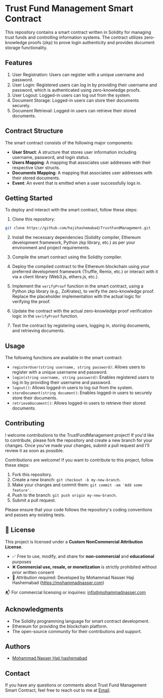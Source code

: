 # Trust Fund Management Smart Contract

This repository contains a smart contract written in Solidity for managing trust funds and controlling information systems. The contract utilizes zero-knowledge proofs (zkp) to prove login authenticity and provides document storage functionality.

## Features

1. User Registration: Users can register with a unique username and password.
2. User Login: Registered users can log in by providing their username and password, which is authenticated using zero-knowledge proofs.
3. User Logout: Logged-in users can log out from the system.
4. Document Storage: Logged-in users can store their documents securely.
5. Document Retrieval: Logged-in users can retrieve their stored documents.

## Contract Structure

The smart contract consists of the following major components:

- **User Struct**: A structure that stores user information including username, password, and login status.
- **Users Mapping**: A mapping that associates user addresses with their respective User structs.
- **Documents Mapping**: A mapping that associates user addresses with their stored documents.
- **Event**: An event that is emitted when a user successfully logs in.

## Getting Started

To deploy and interact with the smart contract, follow these steps:

1. Clone this repository:

```bash
git clone https://github.com/hajihashemabad/TrustFundManagement.git
```

2. Install the necessary dependencies (Solidity compiler, Ethereum development framework, Python zkp library, etc.) as per your environment and project requirements.

3. Compile the smart contract using the Solidity compiler.

4. Deploy the compiled contract to the Ethereum blockchain using your preferred development framework (Truffle, Remix, etc.) or interact with it via a client library (Web3.js, ethers.js, etc.).
5. Implement the `verifyProof` function in the smart contract, using a Python zkp library (e.g., ZoKrates), to verify the zero-knowledge proof. Replace the placeholder implementation with the actual logic for verifying the proof.
6. Update the contract with the actual zero-knowledge proof verification logic in the `verifyProof` function.
7. Test the contract by registering users, logging in, storing documents, and retrieving documents.

## Usage

The following functions are available in the smart contract:

- `registerUser(string username, string password)`: Allows users to register with a unique username and password.
- `login(string username, string password)`: Enables registered users to log in by providing their username and password.
- `logout()`: Allows logged-in users to log out from the system.
- `storeDocument(string document)`: Enables logged-in users to securely store their documents.
- `retrieveDocument()`: Allows logged-in users to retrieve their stored documents.

## Contributing
I welcome contributions to the TrustFundManagement project! If you'd like to contribute, please fork the repository and create a new branch for your changes. Once you've made your changes, submit a pull request and I'll review it as soon as possible.

Contributions are welcome! If you want to contribute to this project, follow these steps:

1. Fork this repository.
2. Create a new branch: `git checkout -b my-new-branch`.
3. Make your changes and commit them: `git commit -am 'Add some feature'`.
4. Push to the branch: `git push origin my-new-branch`.
5. Submit a pull request.

Please ensure that your code follows the repository's coding conventions and passes any existing tests.

## 📜 License

This project is licensed under a **Custom NonCommercial Attribution License**.

- ✅ Free to use, modify, and share for **non-commercial** and **educational** purposes
- ❌ **Commercial use, resale, or monetization** is strictly prohibited without prior written consent
- 📛 Attribution required: Developed by Mohammad Nasser Haji Hashemabad (https://mohammadnasser.com)

📬 For commercial licensing or inquiries: [info@mohammadnasser.com](mailto:info@mohammadnasser.com)


## Acknowledgments

- The Solidity programming language for smart contract development.
- Ethereum for providing the blockchain platform.
- The open-source community for their contributions and support.

## Authors
- [Mohammad Nasser Haji hashemabad](https://mohammadnasser.com)

## Contact
If you have any questions or comments about Trust Fund Management Smart Contract, feel free to reach out to me at [Email](mailto:info@mohammadnasser.com).
